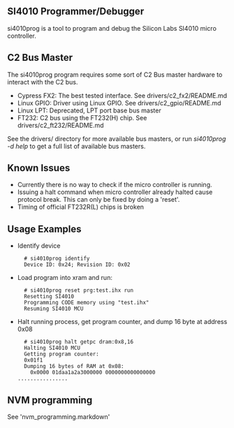 SI4010 Programmer/Debugger
--------------------------
si4010prog is a tool to program and debug the Silicon Labs SI4010 micro
controller.

C2 Bus Master
-------------
The si4010prog program requires some sort of C2 Bus master hardware to interact
with the C2 bus.

 * Cypress FX2: The best tested interface. See drivers/c2_fx2/README.md
 * Linux GPIO: Driver using Linux GPIO. See drivers/c2_gpio/README.md
 * Linux LPT: Deprecated, LPT port base bus master
 * FT232: C2 bus using the FT232(H) chip. See drivers/c2_ft232/README.md

See the drivers/ directory for more available bus masters, or run _si4010prog -d
help_ to get a full list of available bus masters.

Known Issues
------------
- Currently there is no way to check if the micro controller is running. 
- Issuing a halt command when micro controller already halted cause protocol
  break. This can only be fixed by doing a 'reset'.
- Timing of official FT232R(L) chips is broken

Usage Examples
--------------
- Identify device

        # si4010prog identify
        Device ID: 0x24; Revision ID: 0x02

- Load program into xram and run:

        # si4010prog reset prg:test.ihx run
        Resetting SI4010
        Programming CODE memory using "test.ihx"
        Resuming SI4010 MCU

- Halt running process, get program counter, and dump 16 byte at address 0x08

        # si4010prog halt getpc dram:0x8,16
        Halting SI4010 MCU
        Getting program counter:
        0x01f1
        Dumping 16 bytes of RAM at 0x08:
          0x0000 01daa1a2a3000000 0000000000000000                                      ................

NVM programming
---------------
See 'nvm_programming.markdown'
